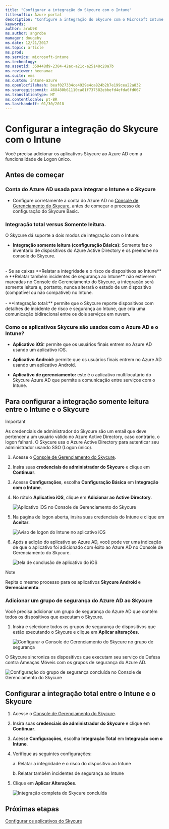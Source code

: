 ```yaml
---
title: "Configurar a integração do Skycure com o Intune"
titlesuffix: Azure portal
description: "Configure a integração do Skycure com o Microsoft Intune."
keywords: 
author: arob98
ms.author: angrobe
manager: dougeby
ms.date: 12/21/2017
ms.topic: article
ms.prod: 
ms.service: microsoft-intune
ms.technology: 
ms.assetid: 359448d9-2384-42ac-a21c-a25148c20a7b
ms.reviewer: heenamac
ms.suite: ems
ms.custom: intune-azure
ms.openlocfilehash: beaf027334ce4929e4ca824b2b7e199cea22a832
ms.sourcegitcommit: 468480b61110ca81f737582ebbefd4efda6fd667
ms.translationtype: HT
ms.contentlocale: pt-BR
ms.lasthandoff: 01/30/2018
---
```

# <a name="set-up-the-skycure-integration-with-intune"></a>Configurar a integração do Skycure com o Intune

Você precisa adicionar os aplicativos Skycure ao Azure AD com a funcionalidade de Logon único.

## <a name="before-you-begin"></a>Antes de começar

### <a name="azure-ad-account-used-to-integrate-intune-and-skycure"></a>Conta do Azure AD usada para integrar o Intune e o Skycure

-   Configure corretamente a conta do Azure AD no [Console de Gerenciamento do Skycure](https://aad.skycure.com), antes de começar o processo de configuração do Skycure Basic.

### <a name="full-integration-vs-read-only"></a>Integração total versus Somente leitura.

O Skycure dá suporte a dois modos de integração com o Intune:

-   **Integração somente leitura (configuração Básica):** Somente faz o inventário de dispositivos do Azure Active Directory e os preenche no console do Skycure.
<br>
    -   Se as caixas **Relatar a integridade e o risco de dispositivos ao Intune** e **Relatar também incidentes de segurança ao Intune** não estiverem marcadas no Console de Gerenciamento do Skycure, a integração será somente leitura e, portanto, nunca alterará o estado de um dispositivo (compatível ou não compatível) no Intune.
<br></br>
-   **Integração total:** permite que o Skycure reporte dispositivos com detalhes de incidente de risco e segurança ao Intune, que cria uma comunicação bidirecional entre os dois serviços em nuvem.

### <a name="how-the-skycure-apps-are-used-with-azure-ad-and-intune"></a>Como os aplicativos Skycure são usados com o Azure AD e o Intune?

-   **Aplicativo iOS:** permite que os usuários finais entrem no Azure AD usando um aplicativo iOS.

-   **Aplicativo Android:** permite que os usuários finais entrem no Azure AD usando um aplicativo Android.

-   **Aplicativo de gerenciamento:** este é o aplicativo multilocatário do Skycure Azure AD que permite a comunicação entre serviços com o Intune.

## <a name="to-set-up-the-read-only-integration-between-intune-and-skycure"></a>Para configurar a integração somente leitura entre o Intune e o Skycure

> [!IMPORTANT]
> As credenciais de administrador do Skycure são um email que deve pertencer a um usuário válido no Azure Active Directory, caso contrário, o logon falhará. O Skycure usa o Azure Active Directory para autenticar seu administrador usando SSO (Logon único).

1.  Acesse o [Console de Gerenciamento do Skycure](https://aad.skycure.com).

2.  Insira suas **credenciais de administrador do Skycure** e clique em **Continuar**.

3.  Acesse **Configurações**, escolha **Configuração Básica** em **Integração com o Intune**.

4.  No rótulo **Aplicativo iOS**, clique em **Adicionar ao Active Directory**.

    ![Aplicativo iOS no Console de Gerenciamento do Skycure](./media/skycure-setup-1.png)

5.  Na página de logon aberta, insira suas credenciais do Intune e clique em **Aceitar**.

    ![Aviso de logon do Intune no aplicativo iOS](./media/skycure-setup-2.png)

6.  Após a adição do aplicativo ao Azure AD, você pode ver uma indicação de que o aplicativo foi adicionado com êxito ao Azure AD no Console de Gerenciamento do Skycure.

    ![tela de conclusão de aplicativo do iOS](./media/skycure-setup-3.png)

> [!NOTE]
> Repita o mesmo processo para os aplicativos **Skycure Android** e **Gerenciamento**.

### <a name="add-an-azure-ad-security-group-into-skycure"></a>Adicionar um grupo de segurança do Azure AD ao Skycure

Você precisa adicionar um grupo de segurança do Azure AD que contém todos os dispositivos que executam o Skycure.

1.  Insira e selecione todos os grupos de segurança de dispositivos que estão executando o Skycure e clique em **Aplicar alterações**.

    ![Configurar o Console de Gerenciamento do Skycure no grupo de segurança](./media/skycure-setup-4.png)

O Skycure sincroniza os dispositivos que executam seu serviço de Defesa contra Ameaças Móveis com os grupos de segurança do Azure AD.

![Configuração do grupo de segurança concluída no Console de Gerenciamento do Skycure](./media/skycure-setup-5.png)

## <a name="set-up-the-full-integration-between-intune-and-skycure"></a>Configurar a integração total entre o Intune e o Skycure

1.  Acesse o [Console de Gerenciamento do Skycure](https://aad.skycure.com).

2.  Insira suas **credenciais de administrador do Skycure** e clique em **Continuar**.

3.  Acesse **Configurações**, escolha **Integração Total** em **Integração com o Intune**.

4.  Verifique as seguintes configurações:

    a.  Relatar a integridade e o risco do dispositivo ao Intune

    b.  Relatar também incidentes de segurança ao Intune

5.  Clique em **Aplicar Alterações**.

    ![Integração completa do Skycure concluída](./media/skycure-setup-6.png)

## <a name="next-steps"></a>Próximas etapas

[Configurar os aplicativos do Skycure](mtd-apps-ios-app-configuration-policy-add-assign.md)
